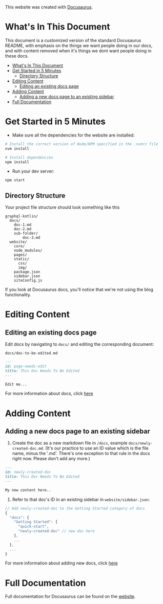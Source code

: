 This website was created with [Docusaurus](https://docusaurus.io/).

# What's In This Document

This document is a customized version of the standard Docusaurus README, with emphasis on the things we want people
doing in our docs, and with content removed when it's things we dont want people doing in these docs.

- [What's In This Document](#whats-in-this-document)
- [Get Started in 5 Minutes](#get-started-in-5-minutes)
  - [Directory Structure](#directory-structure)
- [Editing Content](#editing-content)
  - [Editing an existing docs page](#editing-an-existing-docs-page)
- [Adding Content](#adding-content)
  - [Adding a new docs page to an existing sidebar](#adding-a-new-docs-page-to-an-existing-sidebar)
- [Full Documentation](#full-documentation)

# Get Started in 5 Minutes

- Make sure all the dependencies for the website are installed:

```sh
# Install the correct version of Node/NPM specified in the .nvmrc file
nvm install

# Install dependencies
npm install
```
- Run your dev server:

```sh
npm start
```

## Directory Structure

Your project file structure should look something like this

```
graphql-kotlin/
  docs/
    doc-1.md
    doc-2.md
    sub-folder/
        doc-3.md
  website/
    core/
    node_modules/
    pages/
    static/
      css/
      img/
    package.json
    sidebar.json
    siteConfig.js
```

If you look at Docusaurus docs, you'll notice that we're not using the blog functionality.

# Editing Content

## Editing an existing docs page

Edit docs by navigating to `docs/` and editing the corresponding document:

`docs/doc-to-be-edited.md`

```markdown
---
id: page-needs-edit
title: This Doc Needs To Be Edited
---

Edit me...
```

For more information about docs, click [here](https://docusaurus.io/docs/en/navigation)

# Adding Content

## Adding a new docs page to an existing sidebar

1. Create the doc as a new markdown file in `/docs`, example `docs/newly-created-doc.md`. (It's our practice to use an
   ID value which is the file name, minus the '.md'. There's one exception to that rule in the docs right now. Please
   don't add any more.)

```md
---
id: newly-created-doc
title: This Doc Needs To Be Edited
---

My new content here..
```

1. Refer to that doc's ID in an existing sidebar in `website/sidebar.json`:

```javascript
// Add newly-created-doc to the Getting Started category of docs
{
  "docs": {
    "Getting Started": [
      "quick-start",
      "newly-created-doc" // new doc here
    ],
    ...
  },
  ...
}
```

For more information about adding new docs, click [here](https://docusaurus.io/docs/en/navigation)

# Full Documentation

Full documentation for Docusaurus can be found on the [website](https://docusaurus.io/).
